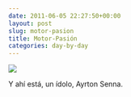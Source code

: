 ```yaml
---
date: 2011-06-05 22:27:50+00:00
layout: post
slug: motor-pasion
title: Motor-Pasión
categories: day-by-day
---
```


[![](http://blog.migueljulian.com/wp-content/uploads/08052009377.jpg)](http://blog.migueljulian.com/wp-content/uploads/08052009377.jpg)

Y ahí está, un ídolo, Ayrton Senna.
